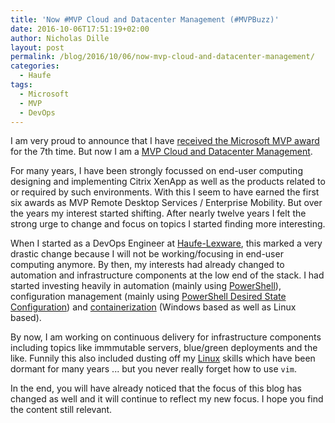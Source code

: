 ```yaml
---
title: 'Now #MVP Cloud and Datacenter Management (#MVPBuzz)'
date: 2016-10-06T17:51:19+02:00
author: Nicholas Dille
layout: post
permalink: /blog/2016/10/06/now-mvp-cloud-and-datacenter-management/
categories:
  - Haufe
tags:
  - Microsoft
  - MVP
  - DevOps
---
```

I am very proud to announce that I have [received the Microsoft MVP award](http://dille.name/blog/tags/#MVP) for the 7th time. But now I am a [MVP Cloud and Datacenter Management](https://mvp.microsoft.com/en-us/PublicProfile/4029117?fullName=Nicholas%20%20Dille).<!--more-->

For many years, I have been strongly focussed on end-user computing designing and implementing Citrix XenApp as well as the products related to or required by such environments. With this I seem to have earned the first six awards as MVP Remote Desktop Services / Enterprise Mobility. But over the years my interest started shifting. After nearly twelve years I felt the strong urge to change and focus on topics I started finding more interesting.

When I started as a DevOps Engineer at [Haufe-Lexware](https://www.haufe-lexware.com/), this marked a very drastic change because I will not be working/focusing in end-user computing anymore. By then, my interests had already changed to automation and infrastructure components at the low end of the stack. I had started investing heavily in automation (mainly using [PowerShell](http://dille.name/blog/tags/#PowerShell)), configuration management (mainly using [PowerShell Desired State Configuration](http://dille.name/blog/tags/#PSDSC)) and [containerization](https://mvp.microsoft.com/en-us/PublicProfile/4029117?fullName=Nicholas%20%20Dille) (Windows based as well as Linux based).

By now, I am working on continuous delivery for infrastructure components including topics like immmutable servers, blue/green deployments and the like. Funnily this also included dusting off my [Linux](http://dille.name/blog/tags/#Linux) skills which have been dormant for many years ... but you never really forget how to use `vim`.

In the end, you will have already noticed that the focus of this blog has changed as well and it will continue to reflect my new focus. I hope you find the content still relevant.
